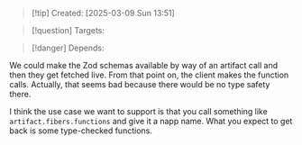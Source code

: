 
>[!tip] Created: [2025-03-09 Sun 13:51]

>[!question] Targets: 

>[!danger] Depends: 

We could make the Zod schemas available by way of an artifact call and then they get fetched live. From that point on, the client makes the function calls. 
Actually, that seems bad because there would be no type safety there. 

I think the use case we want to support is that you call something like `artifact.fibers.functions` and give it a napp name. What you expect to get back is some type-checked functions. 